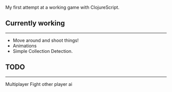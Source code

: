 My first attempt at a working game with ClojureScript.  

## Currently working
----
* Move around and shoot things!
* Animations
* Simple Collection Detection.

## TODO
----
Multiplayer
Fight other player ai

